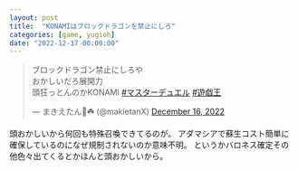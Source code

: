 ```yaml
---
layout: post
title:  "KONAMIはブロックドラゴンを禁止にしろ"
categories: [game, yugioh]
date: "2022-12-17 00:00:00"
---
```


<blockquote class="twitter-tweet tw-align-center"><p lang="ja" dir="ltr">ブロックドラゴン禁止にしろや<br>おかしいだろ展開力<br>頭狂っとんのかKONAMI <a href="https://twitter.com/hashtag/%E3%83%9E%E3%82%B9%E3%82%BF%E3%83%BC%E3%83%87%E3%83%A5%E3%82%A8%E3%83%AB?src=hash&amp;ref_src=twsrc%5Etfw">#マスターデュエル</a> <a href="https://twitter.com/hashtag/%E9%81%8A%E6%88%AF%E7%8E%8B?src=hash&amp;ref_src=twsrc%5Etfw">#遊戯王</a></p>&mdash; まきえたん🥦☘️ (@makietanX) <a href="https://twitter.com/makietanX/status/1603837449813512192?ref_src=twsrc%5Etfw">December 16, 2022</a></blockquote> <script async src="https://platform.twitter.com/widgets.js" charset="utf-8"></script>

頭おかしいから何回も特殊召喚できてるのが。
アダマシアで蘇生コスト簡単に確保しているのになぜ規制されないのか意味不明。
というかバロネス確定その他色々出てくるとかほんと頭おかしいから。


